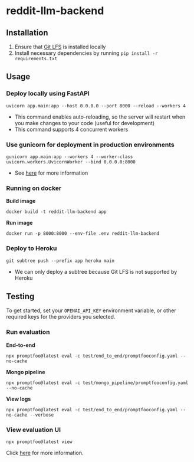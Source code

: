 # reddit-llm-backend

## Installation
1. Ensure that [Git LFS](https://git-lfs.com/) is installed locally
2. Install necessary dependencies by running `pip install -r requirements.txt`

## Usage

### Deploy locally using FastAPI
```shell
uvicorn app.main:app --host 0.0.0.0 --port 8000 --reload --workers 4
```
- This command enables auto-reloading, so the server will restart when you make changes to your code (useful for development)
- This command supports 4 concurrent workers

### Use gunicorn for deployment in production environments
```shell
gunicorn app.main:app --workers 4 --worker-class uvicorn.workers.UvicornWorker --bind 0.0.0.0:8000
```
- See [here](https://www.uvicorn.org/#running-with-gunicorn) for more information
  
### Running on docker
**Build image**
```shell
docker build -t reddit-llm-backend app
```

**Run image**
```shell
docker run -p 8000:8000 --env-file .env reddit-llm-backend
```

### Deploy to Heroku
```shell
git subtree push --prefix app heroku main 
```
- We can only deploy a subtree because Git LFS is not supported by Heroku



## Testing

To get started, set your `OPENAI_API_KEY` environment variable, or other required keys for the providers you selected.

### Run evaluation
**End-to-end**
```shell
npx promptfoo@latest eval -c test/end_to_end/promptfooconfig.yaml --no-cache
```

**Mongo pipeline**
```shell
npx promptfoo@latest eval -c test/mongo_pipeline/promptfooconfig.yaml --no-cache
```

**View logs**
```shell
npx promptfoo@latest eval -c test/end_to_end/promptfooconfig.yaml --no-cache --verbose
```

### View evaluation UI
```shell
npx promptfoo@latest view
```

Click [here](https://www.promptfoo.dev/docs/getting-started/) for more information.

